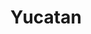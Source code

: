 ---
abv: 8.5%
alt: 
availability: Keg
bitterness: 
description: Aged on local chocolate habaneros from Green Meadow Acres in Concord, vanilla beans, and cinnamon sticks. Super smooth with a nice thick body and a hint of heat on the back end.
gravity: 
hops: 
ibu: 40
img: yucatan.jpg
layout: beer
malt: 
modal-id: yucatan
title: Yucatan
on-tap: nope
sourness: 
style: Imperial Stout
---